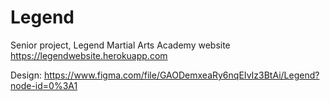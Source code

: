 # Legend
Senior project, Legend Martial Arts Academy website\
https://legendwebsite.herokuapp.com

Design:
https://www.figma.com/file/GAODemxeaRy6nqEIvIz3BtAi/Legend?node-id=0%3A1
